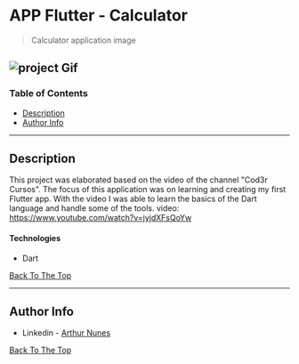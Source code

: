 # APP Flutter - Calculator

> Calculator application image

![project Gif](https://media.giphy.com/media/ZnywM2RENFqVwI1AmL/giphy.gif)
---

### Table of Contents

- [Description](#description)
- [Author Info](#author-info)

---

## Description

This project was elaborated based on the video of the channel "Cod3r Cursos".
The focus of this application was on learning and creating my first Flutter app. With the video I was able to learn the basics of the Dart language and handle some of the tools.
video: https://www.youtube.com/watch?v=jyjdXFsQoYw

#### Technologies

- Dart

[Back To The Top](#APP-Flutter---Calculator)

---


## Author Info

- Linkedin - [Arthur Nunes](https://www.linkedin.com/in/arthurrsn/)

[Back To The Top](#APP-Flutter---Calculator)
